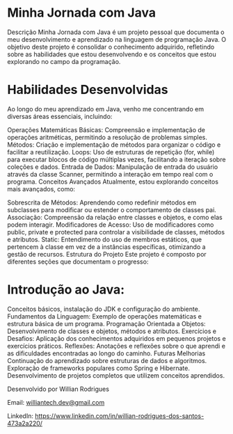 # Minha Jornada com Java
Descrição
Minha Jornada com Java é um projeto pessoal que documenta o meu desenvolvimento e aprendizado na linguagem de programação Java. 
O objetivo deste projeto é consolidar o conhecimento adquirido, refletindo sobre as habilidades que estou desenvolvendo
e os conceitos que estou explorando no campo da programação.

# Habilidades Desenvolvidas
Ao longo do meu aprendizado em Java, venho me concentrando em diversas áreas essenciais, incluindo:

Operações Matemáticas Básicas: Compreensão e implementação de operações aritméticas, permitindo a resolução de problemas simples.
Métodos: Criação e implementação de métodos para organizar o código e facilitar a reutilização.
Loops: Uso de estruturas de repetição (for, while) para executar blocos de código múltiplas vezes, facilitando a iteração sobre coleções e dados.
Entrada de Dados: Manipulação de entrada do usuário através da classe Scanner, permitindo a interação em tempo real com o programa.
Conceitos Avançados
Atualmente, estou explorando conceitos mais avançados, como:

Sobrescrita de Métodos: Aprendendo como redefinir métodos em subclasses para modificar ou estender o comportamento de classes pai.
Associação: Compreensão da relação entre classes e objetos, e como elas podem interagir.
Modificadores de Acesso: Uso de modificadores como public, private e protected para controlar a visibilidade de classes, métodos e atributos.
Static: Entendimento do uso de membros estáticos, que pertencem à classe em vez de a instâncias específicas, otimizando a gestão de recursos.
Estrutura do Projeto
Este projeto é composto por diferentes seções que documentam o progresso:

# Introdução ao Java:
Conceitos básicos, instalação do JDK e configuração do ambiente.
Fundamentos da Linguagem: Exemplo de operações matemáticas e estrutura básica de um programa.
Programação Orientada a Objetos: Desenvolvimento de classes e objetos, métodos e atributos.
Exercícios e Desafios: Aplicação dos conhecimentos adquiridos em pequenos projetos e exercícios práticos.
Reflexões: Anotações e reflexões sobre o que aprendi e as dificuldades encontradas ao longo do caminho.
Futuras Melhorias
Continuação do aprendizado sobre estruturas de dados e algoritmos.
Exploração de frameworks populares como Spring e Hibernate.
Desenvolvimento de projetos completos que utilizem conceitos aprendidos.

Desenvolvido por Willian Rodrigues

Email: williantech.dev@gmail.com

LinkedIn: https://www.linkedin.com/in/willian-rodrigues-dos-santos-473a2a220/

